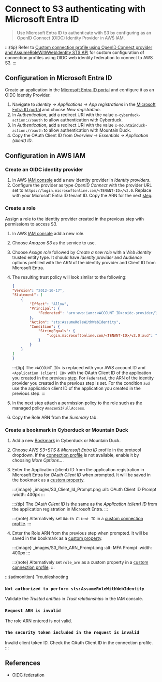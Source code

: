 Connect to S3 authenticating with Microsoft Entra ID
====

> Use Microsoft Entra ID to authenticate with S3 by configuring as an OpenID Connect (OIDC) Identity Provider in AWS IAM.


:::{tip}
Refer to [Custom connection profile using OpenID Connect provider and AssumeRoleWithWebIdentity STS API](../protocols/profiles/aws_oidc.md) for custom configuration of connection profiles using OIDC web identity federation to connect to AWS S3.
:::

## Configuration in Microsoft Entra ID

Create an application in the [Microsoft Entra ID portal](https://portal.microsoftonline.com/applications) and configure it as an OIDC Identity Provider.

1. Navigate to _Identity → Applications → App registrations_ in the [Microsoft Entra ID portal](https://portal.microsoftonline.com/applications) and choose _New registration_.
2. In _Authentication_, add a redirect URI with the value `x-cyberduck-action://oauth` to allow authentication with Cyberduck.
3. In _Authentication_, add a redirect URI with the value `x-mountainduck-action://oauth` to allow authentication with Mountain Duck.
4. Copy the OAuth Client ID from _Overview → Essentials → Application (client) ID_.


## Configuration in AWS IAM

### Create an OIDC identity provider
1. In AWS [IAM console](https://console.aws.amazon.com/iam/) add a new identity provider in _Identity providers_.
2. Configure the provider as type _OpenID Connect_ with the provider URL set to `https://login.microsoftonline.com/<TENANT-ID>/v2.0`. Replace <TENANT-ID> with your Microsoft Entra ID tenant ID. Copy the ARN for the next [step](#create-a-role).

### Create a role

Assign a role to the identity provider created in the previous step with permissions to access S3.

1. In AWS [IAM console](https://console.aws.amazon.com/iam/) add a new role.
2. Choose _Amazon S3_ as the service to use.
3. Choose _Assign role_ followed by _Create a new role_ with a _Web identity_ trusted entity type. It should have _Identity provider_ and _Audience_ options prefilled with the ARN of the identity provider and Client ID from Microsoft Entra.
4. The resulting trust policy will look similar to the following:

    ```json
   {
    "Version": "2012-10-17",
    "Statement": [
        {
            "Effect": "Allow",
            "Principal": {
                "Federated": "arn:aws:iam::<ACCOUNT_ID>:oidc-provider/login.microsoftonline.com/<TENANT-ID>/v2.0"
            },
            "Action": "sts:AssumeRoleWithWebIdentity",
            "Condition": {
                "StringEquals": {
                    "login.microsoftonline.com/<TENANT-ID>/v2.0:aud": "<Application (client) ID>"
                }
            }
        }
    ]
   }
    ```
   
    :::{tip}
    The `<ACCOUNT_ID>` is replaced with your AWS account ID and `<Application (client) ID>` with the OAuth Client ID of the application you created in the previous [step](#configuration-in-microsoft-entra-id). For `Federated`, the ARN of the identity provider you created in the previous step is set. For the condition `aud` use the application client ID of the application you created in the previous step.
    :::

5. In the next step attach a permission policy to the role such as the managed policy `AmazonS3FullAccess`.
6. Copy the Role ARN from the _Summary_ tab.


### Create a bookmark in Cyberduck or Mountain Duck

1. Add a new [Bookmark](../cyberduck/bookmarks.md) in Cyberduck or Mountain Duck.
2. Choose *AWS S3+STS & Microsoft Entra ID* profile in the protocol dropdown. If the [connection profile](../protocols/profiles/index.md) is not available, enable it by choosing _More Options…_.
3. Enter the Application (client) ID from the application registration in Microsoft Entra for _OAuth Client ID_ when prompted. It will be saved in the bookmark as a [custom property](hidden_properties.md#in-duck-bookmark-files).
    
   :::{image} _images/S3_Client_Id_Prompt.png
   :alt: OAuth Client ID Prompt
   :width: 400px
   :::

   :::{tip}
   The _OAuth Client ID_ is the same as the _Application (client) ID_ from the application registration in Microsoft Entra.
   :::

   :::{note}
   Alternatively set `OAuth Client ID` in a [custom connection profile](../protocols/profiles/aws_oidc.md).
   :::

4. Enter the Role ARN from the previous step when prompted. It will be saved in the bookmark as a [custom property](hidden_properties.md#in-duck-bookmark-files).

   :::{image} _images/S3_Role_ARN_Prompt.png
   :alt: MFA Prompt
   :width: 400px
   :::

   :::{note}
   Alternatively set `role_arn` as a custom property in a [custom connection profile](../protocols/profiles/aws_oidc.md).
   :::

:::{admonition} Troubleshooting
### `Not authorized to perform sts:AssumeRoleWithWebIdentity`
Validate the _Trusted entities_ in _Trust relationships_ in the IAM console.

### `Request ARN is invalid`
The role ARN entered is not valid.

### `The security token included in the request is invalid`
Invalid client token ID. Check the OAuth Client ID in the connection profile.
:::

## References
- [OIDC federation](https://docs.aws.amazon.com/IAM/latest/UserGuide/id_roles_providers_oidc.html)